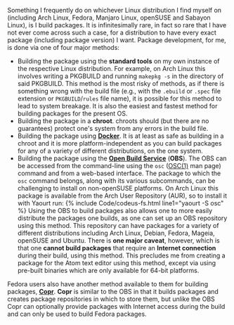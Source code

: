 Something I frequently do on whichever Linux distribution I find myself on (including Arch Linux, Fedora, Manjaro Linux, openSUSE and Sabayon Linux), is I build packages. It is infinitesimally rare, in fact so rare that I have not ever come across such a case, for a distribution to have every exact package (including package version) I want. Package development, for me, is done via one of four major methods:

* Building the package using the **standard tools** on my own instance of the respective Linux distribution. For example, on Arch Linux this involves writing a PKGBUILD and running `makepkg -s` in the directory of said PKGBUILD. This method is the most risky of methods, as if there is something wrong with the build file (e.g., with the `.ebuild` or `.spec` file extension or `PKGBUILD`/`rules` file name), it is possible for this method to lead to system breakage. It is also the easiest and fastest method for building packages for the present OS.
* Building the package in a **chroot**. chroots should (but there are no guarantees) protect one's system from any errors in the build file.
* Building the package using [**Docker**](https://www.docker.com/). It is at least as safe as building in a chroot and it is more platform-independent as you can build packages for any of a variety of different distributions, on the one system.
* Building the package using the [**Open Build Service**](https://build.opensuse.org/) (**OBS**). The OBS can be accessed from the command-line using the `osc` ([OSC(1)](/man/osc.1.html) man page) command and from a web-based interface. The package to which the `osc` command belongs, along with its various subcommands, can be challenging to install on non-openSUSE platforms. On Arch Linux this package is available from the Arch User Repository (AUR), so to install it with Yaourt run: {% include Code/codeus-fs.html line1="yaourt -S osc" %} Using the OBS to build packages also allows one to more easily distribute the packages one builds, as one can set up an OBS repository using this method. This repository can have packages for a variety of different distributions including Arch Linux, Debian, Fedora, Mageia, openSUSE and Ubuntu. There is **one major caveat**, however, which is that one **cannot build packages** that require an **Internet connection** during their build, using this method. This precludes me from creating a package for the Atom text editor using this method, except via using pre-built binaries which are only available for 64-bit platforms.

Fedora users also have another method available to them for building packages, [**Copr**](https://copr.fedorainfracloud.org/). **Copr** is similar to the OBS in that it builds packages and creates package repositories in which to store them, but unlike the OBS Copr can optionally provide packages with Internet access during the build and can only be used to build Fedora packages.
